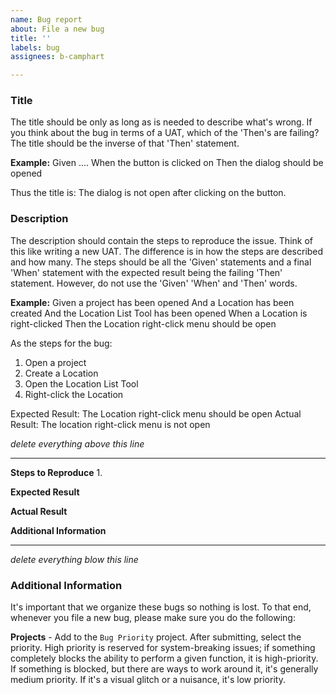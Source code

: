 ```yaml
---
name: Bug report
about: File a new bug
title: ''
labels: bug
assignees: b-camphart

---
```


### Title
The title should be only as long as is needed to describe what's wrong.  If you think about the bug in terms of a UAT, which of the 'Then's are failing?  The title should be the inverse of that 'Then' statement.

**Example:** 
Given ....
When the button is clicked on
Then the dialog should be opened

Thus the title is: The dialog is not open after clicking on the button.

### Description
The description should contain the steps to reproduce the issue.  Think of this like writing a new UAT.  The difference is in how the steps are described and how many.  The steps should be all the 'Given' statements and a final 'When' statement with the expected result being the failing 'Then' statement.  However, do not use the 'Given' 'When' and 'Then' words.

**Example:**
Given a project has been opened
And a Location has been created
And the Location List Tool has been opened
When a Location is right-clicked
Then the Location right-click menu should be open

As the steps for the bug:
1. Open a project
2. Create a Location
3. Open the Location List Tool
4. Right-click the Location

Expected Result: The Location right-click menu should be open
Actual Result: The location right-click menu is not open

*delete everything above this line*
___
**Steps to Reproduce**
1.

**Expected Result**

**Actual Result**

**Additional Information**

___
*delete everything blow this line*

### Additional Information
It's important that we organize these bugs so nothing is lost.  To that end, whenever you file a new bug, please make sure you do the following:

**Projects** - Add to the `Bug Priority` project.  After submitting, select the priority.  High priority is reserved for system-breaking issues; if something completely blocks the ability to perform a given function, it is high-priority.  If something is blocked, but there are ways to work around it, it's generally medium priority.  If it's a visual glitch or a nuisance, it's low priority.
